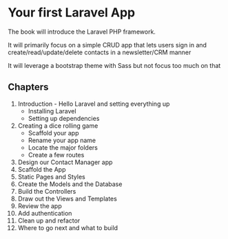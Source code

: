 # Your first Laravel App

The book will introduce the Laravel PHP framework.

It will primarily focus on a simple CRUD app that lets users sign in and create/read/update/delete contacts in a newsletter/CRM manner

It will leverage a bootstrap theme with Sass but not focus too much on that



## Chapters

1. Introduction - Hello Laravel and setting everything up
    * Installing Laravel
    * Setting up dependencies
2. Creating a dice rolling game
    * Scaffold your app
    * Rename your app name
    * Locate the major folders
    * Create a few routes
3. Design our Contact Manager app
4. Scaffold the App
5. Static Pages and Styles
6. Create the Models and the Database
7. Build the Controllers
8. Draw out the Views and Templates
9. Review the app
10. Add authentication
11. Clean up and refactor
12. Where to go next and what to build